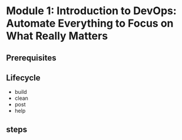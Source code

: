 # Module 1: Introduction to DevOps: Automate Everything to Focus on What Really Matters
## Prerequisites

## Lifecycle
- build
- clean
- post
- help

## steps
